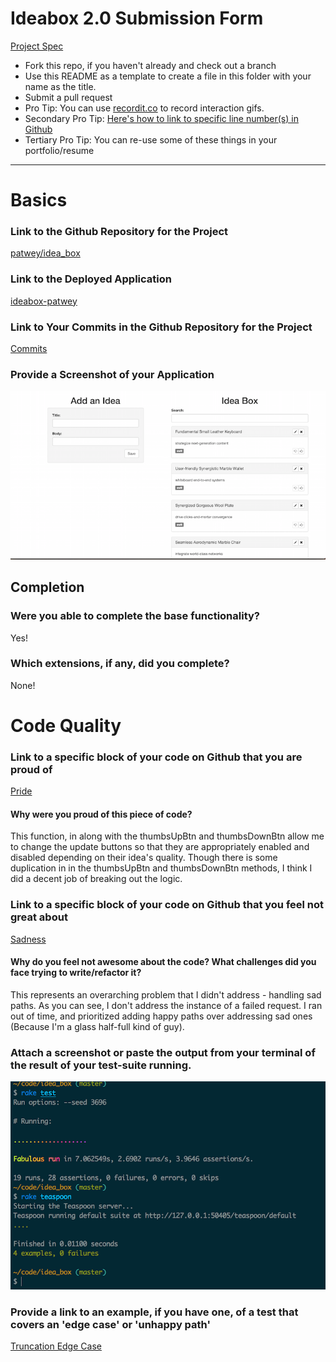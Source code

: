 # Ideabox 2.0 Submission Form
[Project Spec](https://github.com/turingschool/curriculum/blob/master/source/projects/revenge_of_idea_box.markdown)

* Fork this repo, if you haven't already and check out a branch
* Use this README as a template to create a file in this folder with your name as the title.
* Submit a pull request
* Pro Tip: You can use [recordit.co](http://recordit.co/) to record interaction gifs.
* Secondary Pro Tip: [Here's how to link to specific line number(s) in Github](http://stackoverflow.com/questions/23821235/how-to-link-to-specific-line-number-on-github)
* Tertiary Pro Tip: You can re-use some of these things in your portfolio/resume

------

# Basics

### Link to the Github Repository for the Project
[patwey/idea_box](http://github.com/patwey/idea_box)

### Link to the Deployed Application
[ideabox-patwey](http://ideabox-patwey.herokuapp.com/)

### Link to Your Commits in the Github Repository for the Project
[Commits](http://github.com/patwey/idea_box/commits/master)

### Provide a Screenshot of your Application
![ideabox](images/patwey-ideabox.png)

## Completion

### Were you able to complete the base functionality?

Yes!

### Which extensions, if any, did you complete?

None!

# Code Quality

### Link to a specific block of your code on Github that you are proud of

[Pride](https://github.com/patwey/idea_box/blob/master/app/assets/javascripts/idea_renderer.js#L24)

#### Why were you proud of this piece of code?

This function, in along with the thumbsUpBtn and thumbsDownBtn allow me to change the update buttons so that they are appropriately enabled and disabled depending on their idea's quality.  Though there is some duplication in in the thumbsUpBtn and thumbsDownBtn methods, I think I did a decent job of breaking out the logic.

### Link to a specific block of your code on Github that you feel not great about

[Sadness](https://github.com/patwey/idea_box/blob/master/app/assets/javascripts/idea_editor.js#L33)

#### Why do you feel not awesome about the code? What challenges did you face trying to write/refactor it?

This represents an overarching problem that I didn't address - handling sad paths. As you can see, I don't address the instance of a failed request. I ran out of time, and prioritized adding happy paths over addressing sad ones (Because I'm a glass half-full kind of guy).

### Attach a screenshot or paste the output from your terminal of the result of your test-suite running.

![test suite](images/patwey-test-suite.png)

### Provide a link to an example, if you have one, of a test that covers an 'edge case' or 'unhappy path'

[Truncation Edge Case](https://github.com/patwey/idea_box/blob/master/spec/javascripts/truncate_body_spec.js#L29)
